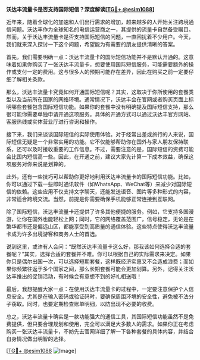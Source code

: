 **沃达丰流量卡是否支持国际短信？深度解读[[TG💪+ @esim1088](https://t.me/s/esim1088)]**

近年来，随着全球化的加速和人们出行需求的增加，越来越多的人开始关注跨境通信问题。沃达丰作为全球知名的电信运营商之一，其提供的流量卡自然备受瞩目。然而，关于沃达丰流量卡是否支持国际短信的问题，一直困扰着不少用户。今天，我们就来深入探讨一下这个问题，希望能为有需要的朋友提供清晰的答案。

首先，我们需要明确一点：沃达丰流量卡的国际短信功能并不是默认开通的。这意味着如果你购买了一张沃达丰流量卡，想要使用国际短信服务，可能需要额外的操作或支付一定的费用。这与很多人的预期可能存在差异，因此在购买之前一定要仔细了解相关条款。

那么，沃达丰流量卡究竟如何开通国际短信呢？其实，这取决于你所使用的套餐类型以及当前所在国家的网络环境。通常情况下，沃达丰会在官网或者购买页面上标明哪些套餐包含国际短信功能。如果你的套餐中没有明确提及国际短信支持，那么很可能你需要单独申请开通这项服务。具体的开通方式可以通过沃达丰官方网站、客服热线或实体营业厅进行咨询和操作。

接下来，我们来谈谈国际短信的实际使用体验。对于经常出差或旅行的人来说，国际短信无疑是一个非常实用的功能。它不仅能够帮助你在国外与家人朋友保持联系，还可以及时接收重要的工作信息。不过，需要注意的是，国际短信的资费可能会比国内短信高一些。因此，在开通之前，建议大家先计算一下成本效益，确保这项服务对你来说是划算的。

此外，还有一些技巧可以帮助你更好地利用沃达丰流量卡的国际短信功能。比如，你可以通过下载一些即时通讯软件（如WhatsApp、WeChat等）来减少对国际短信的依赖。这些应用不仅支持文字聊天，还能发送语音、图片等多种形式的内容，非常适合跨境交流。当然，前提是你需要确保手机能够正常连接到互联网。

除了国际短信，沃达丰流量卡还提供了许多其他便捷的服务。例如，它支持多国漫游，让你在国外也能轻松上网；同时，它的网络覆盖范围广，信号稳定，无论是在繁华都市还是偏远山区，都能享受到高质量的通信体验。这些特点使得沃达丰流量卡成为许多出境游客和商务人士的首选。

说到这里，或许有人会问：“既然沃达丰流量卡这么好，那我该如何选择合适的套餐呢？”其实，选择合适的套餐并不难。你可以根据自己的实际需求来决定。如果你只是偶尔出国一次，可以选择短期套餐，这样既经济实惠又不会造成浪费；而如果你频繁往返于多个国家之间，那么长期套餐可能会更加划算。另外，记得关注沃达丰推出的促销活动，有时候会有意想不到的好礼相送哦！

最后，我想提醒大家一点：在使用沃达丰流量卡的过程中，一定要注意保护个人信息安全。尤其是在输入密码或验证码时，要确保周围环境的安全性，避免被不法分子窃取。同时，也要定期检查账单明细，以防出现不必要的收费。

总之，沃达丰流量卡确实是一款功能强大的通信工具，其国际短信功能虽然不是免费提供，但只要合理规划和使用，完全可以满足大多数人的需求。如果你正在考虑购买一张沃达丰流量卡，不妨先去官网详细了解一下各种套餐的具体内容，并结合自身情况做出明智的选择。

[[TG💪+ @esim1088](https://t.me/s/esim1088) ![Image](https://i.postimg.cc/4NQfJmqS/Snipaste-2025-05-13-00-14-12.png)]
